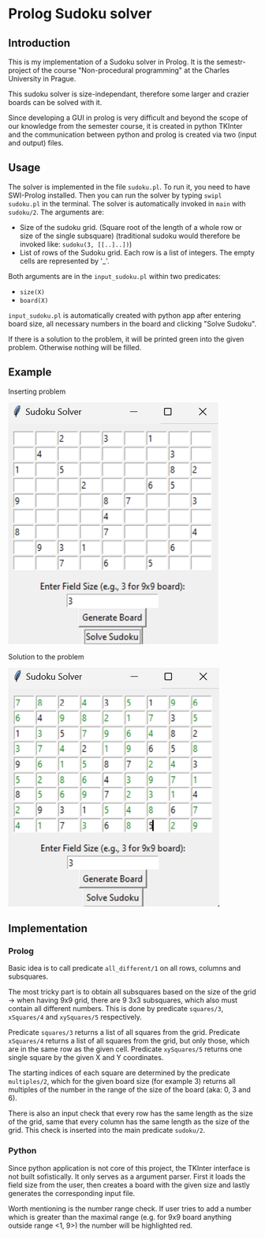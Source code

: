# Prolog Sudoku solver

## Introduction
This is my implementation of a Sudoku solver in Prolog. It is the semestr-project of the course "Non-procedural programming" at the Charles University in Prague.

This sudoku solver is size-independant, therefore some larger and crazier boards can be solved with it.

Since developing a GUI in prolog is very difficult and beyond the scope of our knowledge from the semester course, it is created in python TKInter and the communication between python and prolog is created via two (input and output) files.

## Usage
The solver is implemented in the file `sudoku.pl`. To run it, you need to have SWI-Prolog installed. Then you can run the solver by typing `swipl sudoku.pl` in the terminal. The solver is automatically invoked in `main` with `sudoku/2`. The arguments are:
- Size of the sudoku grid. (Square root of the length of a whole row or size of the single subsquare) (traditional sudoku would therefore be invoked like: `sudoku(3, [[..]..])`)
- List of rows of the Sudoku grid. Each row is a list of integers. The empty cells are represented by '_'.

Both arguments are in the `input_sudoku.pl` within two predicates:
- `size(X)`
- `board(X)`

`input_sudoku.pl` is automatically created with python app after entering board size, all necessary numbers in the board and clicking "Solve Sudoku".

If there is a solution to the problem, it will be printed green into the given problem. Otherwise nothing will be filled.

## Example

Inserting problem

![Input](./pic/InputSudoku.png)  

Solution to the problem

![Success](./pic/SuccesSudoku.png)  

## Implementation

### Prolog

Basic idea is to call predicate `all_different/1` on all rows, columns and subsquares.

The most tricky part is to obtain all subsquares based on the size of the grid -> when having 9x9 grid, there are 9 3x3 subsquares, which also must contain all different numbers. This is done by predicate `squares/3`, `xSquares/4` and `xySquares/5` respectively. 

Predicate `squares/3` returns a list of all squares from the grid. Predicate `xSquares/4` returns a list of all squares from the grid, but only those, which are in the same row as the given cell. Predicate `xySquares/5` returns one single square by the given X and Y coordinates.

The starting indices of each square are determined by the predicate `multiples/2`, which for the given board size (for example 3) returns all multiples of the number in the range of the size of the board (aka: 0, 3 and 6).

There is also an input check that every row has the same length as the size of the grid, same that every column has the same length as the size of the grid. This check is inserted into the main predicate `sudoku/2`.

### Python

Since python application is not core of this project, the TKInter interface is not built sofistically. It only serves as a argument parser.
First it loads the field size from the user, then creates a board with the given size and lastly generates the corresponding input file.

Worth mentioning is the number range check. If user tries to add a number which is greater than the maximal range (e.g. for 9x9 board anything outside range <1, 9>) the number will be highlighted red.